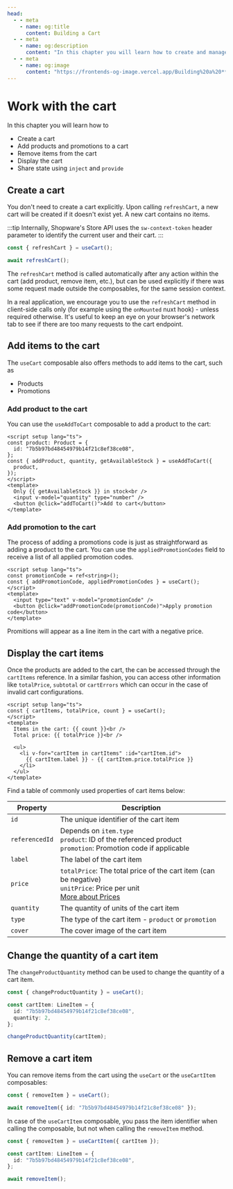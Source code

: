 ```yaml
---
head:
  - - meta
    - name: og:title
      content: Building a Cart
  - - meta
    - name: og:description
      content: "In this chapter you will learn how to create and manage a cart."
  - - meta
    - name: og:image
      content: "https://frontends-og-image.vercel.app/Building%20a%20**Cart**.png?fontSize=150px"
---
```


# Work with the cart

In this chapter you will learn how to

- Create a cart
- Add products and promotions to a cart
- Remove items from the cart
- Display the cart
- Share state using `inject` and `provide`

## Create a cart

You don't need to create a cart explicitly. Upon calling `refreshCart`, a new cart will be created if it doesn't exist yet. A new cart contains no items.

:::tip
Internally, Shopware's Store API uses the `sw-context-token` header parameter to identify the current user and their cart.
:::

```ts
const { refreshCart } = useCart();

await refreshCart();
```

The `refreshCart` method is called automatically after any action within the cart (add product, remove item, etc.), but can be used explicitly if there was some request made outside the composables, for the same session context.

In a real application, we encourage you to use the `refreshCart` method in client-side calls only (for example using the `onMounted` nuxt hook) - unless required otherwise. It's useful to keep an eye on your browser's network tab to see if there are too many requests to the cart endpoint.

## Add items to the cart

The `useCart` composable also offers methods to add items to the cart, such as

- Products
- Promotions

### Add product to the cart

You can use the `useAddToCart` composable to add a product to the cart:

```vue
<script setup lang="ts">
const product: Product = {
  id: "7b5b97bd48454979b14f21c8ef38ce08",
};
const { addProduct, quantity, getAvailableStock } = useAddToCart({
  product,
});
</script>
<template>
  Only {{ getAvailableStock }} in stock<br />
  <input v-model="quantity" type="number" />
  <button @click="addToCart()">Add to cart</button>
</template>
```

### Add promotion to the cart

The process of adding a promotions code is just as straightforward as adding a product to the cart. You can use the `appliedPromotionCodes` field to receive a list of all applied promotion codes.

```vue
<script setup lang="ts">
const promotionCode = ref<string>();
const { addPromotionCode, appliedPromotionCodes } = useCart();
</script>
<template>
  <input type="text" v-model="promotionCode" />
  <button @click="addPromotionCode(promotionCode)">Apply promotion code</button>
</template>
```

Promitions will appear as a line item in the cart with a negative price.

## Display the cart items

Once the products are added to the cart, the can be accessed through the `cartItems` reference. In a similar fashion, you can access other information like `totalPrice`, `subtotal` or `cartErrors` which can occur in the case of invalid cart configurations.

```vue
<script setup lang="ts">
const { cartItems, totalPrice, count } = useCart();
</script>
<template>
  Items in the cart: {{ count }}<br />
  Total price: {{ totalPrice }}<br />

  <ul>
    <li v-for="cartItem in cartItems" :id="cartItem.id">
      {{ cartItem.label }} - {{ cartItem.price.totalPrice }}
    </li>
  </ul>
</template>
```

Find a table of commonly used properties of cart items below:

| Property       | Description                                                                                                                         |
| -------------- | ----------------------------------------------------------------------------------------------------------------------------------- |
| `id`           | The unique identifier of the cart item                                                                                              |
| `referencedId` | Depends on `item.type`<br>`product`: ID of the referenced product<br>`promotion`: Promotion code if applicable                      |
| `label`        | The label of the cart item                                                                                                          |
| `price`        | `totalPrice`: The total price of the cart item (can be negative)<br>`unitPrice`: Price per unit<br>[More about Prices](./prices.md) |
| `quantity`     | The quantity of units of the cart item                                                                                              |
| `type`         | The type of the cart item - `product` or `promotion`                                                                                |
| `cover`        | The cover image of the cart item                                                                                                    |

## Change the quantity of a cart item

The `changeProductQuantity` method can be used to change the quantity of a cart item.

```ts
const { changeProductQuantity } = useCart();

const cartItem: LineItem = {
  id: "7b5b97bd48454979b14f21c8ef38ce08",
  quantity: 2,
};

changeProductQuantity(cartItem);
```

## Remove a cart item

You can remove items from the cart using the `useCart` or the `useCartItem` composables:

```ts
const { removeItem } = useCart();

await removeItem({ id: "7b5b97bd48454979b14f21c8ef38ce08" });
```

In case of the `useCartItem` composable, you pass the item identifier when calling the composable, but not when calling the `removeItem` method.

```ts
const { removeItem } = useCartItem({ cartItem });

const cartItem: LineItem = {
  id: "7b5b97bd48454979b14f21c8ef38ce08",
};

await removeItem();
```
